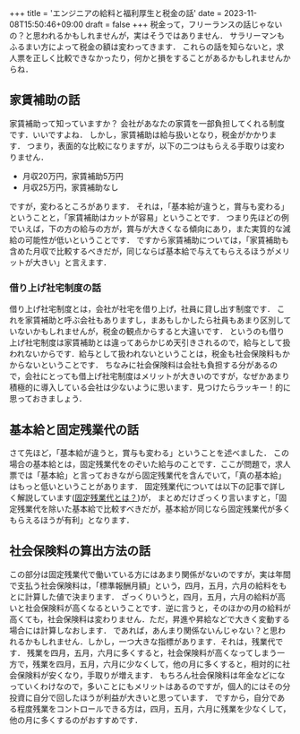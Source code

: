 +++
title = 'エンジニアの給料と福利厚生と税金の話'
date = 2023-11-08T15:50:46+09:00
draft = false
+++
税金って，フリーランスの話じゃないの？と思われるかもしれませんが，実はそうではありません．
サラリーマンもふるまい方によって税金の額は変わってきます．
これらの話を知らないと，求人票を正しく比較できなかったり，何かと損をすることがあるかもしれませんからね．

## 家賃補助の話
家賃補助って知っていますか？
会社があなたの家賃を一部負担してくれる制度です．いいですよね．
しかし，家賃補助は給与扱いとなり，税金がかかります．
つまり，表面的な比較になりますが，以下の二つはもらえる手取りは変わりません．
- 月収20万円，家賃補助5万円
- 月収25万円，家賃補助なし

ですが，変わるところがあります．
それは，「基本給が違うと，賞与も変わる」ということと，「家賃補助はカットが容易」ということです．
つまり先ほどの例でいえば，下の方の給与の方が，賞与が大きくなる傾向にあり，また実質的な減給の可能性が低いということです．
ですから家賃補助については，「家賃補助も含めた月収で比較するべきだが，同じならば基本給で与えてもらえるほうがメリットが大きい」と言えます．

### 借り上げ社宅制度の話
借り上げ社宅制度とは，会社が社宅を借り上げ，社員に貸し出す制度です．
これを家賃補助と呼ぶ会社もありますし，まあもしかしたら社員もあまり区別していないかもしれませんが，税金の観点からすると大違いです．
というのも借り上げ社宅制度は家賃補助とは違ってあらかじめ天引きされるので，給与として扱われないからです．給与として扱われないということは，税金も社会保険料もかからないということです．
ちなみに社会保険料は会社も負担する分があるので，会社にとっても借上げ社宅制度はメリットが大きいのですが，なぜかあまり積極的に導入している会社は少ないように思います．見つけたらラッキー！的に思っておきましょう．

## 基本給と固定残業代の話
さて先ほど，「基本給が違うと，賞与も変わる」ということを述べました．
この場合の基本給とは，固定残業代をのぞいた給与のことです．ここが問題で，求人票では「基本給」と言っておきながら固定残業代を含んでいて，「真の基本給」はもっと低いということがあります．
固定残業代については以下の記事で詳しく解説しています([固定残業代とは？](/posts/kotei_zangyodai/))が，
まとめだけざっくり言いますと，「固定残業代を除いた基本給で比較すべきだが，基本給が同じなら固定残業代が多くもらえるほうが有利」となります．

## 社会保険料の算出方法の話
この部分は固定残業代で働いている方にはあまり関係がないのですが，実は年間で支払う社会保険料は，「標準報酬月額」という，四月，五月，六月の給料をもとに計算した値で決まります．
ざっくりいうと，四月，五月，六月の給料が高いと社会保険料が高くなるということです．逆に言うと，そのほかの月の給料が高くても，社会保険料は変わりません．ただ，昇進や昇給などで大きく変動する場合には計算しなおします．
であれば，あんまり関係ないんじゃない？と思われるかもしれません．しかし，一つ大きな指標があります．それは，残業代です．
残業を四月，五月，六月に多くすると，社会保険料が高くなってしまう一方で，残業を四月，五月，六月に少なくして，他の月に多くすると，相対的に社会保険料が安くなり，手取りが増えます．
もちろん社会保険料は年金などになっていくわけなので，多いことにもメリットはあるのですが，個人的にはその分投資に自分で回したほうが利益が大きいと思っています．
ですから，自分である程度残業をコントロールできる方は，四月，五月，六月に残業を少なくして，他の月に多くするのがおすすめです．